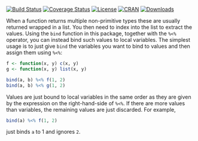 [![Build Status](https://travis-ci.org/mailund/bindr.svg?branch=master)](https://travis-ci.org/mailund/bindr) 
[![Coverage Status](https://img.shields.io/codecov/c/github/mailund/bindr/master.svg)](https://codecov.io/github/mailund/bindr?branch=master)
[![License](http://img.shields.io/badge/license-GPL%20%28%3E=%203%29-brightgreen.svg?style=flat)](http://www.gnu.org/licenses/gpl-3.0.html) [![CRAN](http://www.r-pkg.org/badges/version/bindr)](https://cran.rstudio.com/web/packages/bindr/index.html) 
[![Downloads](http://cranlogs.r-pkg.org/badges/bindr?color=brightgreen)](http://www.r-pkg.org/pkg/units)

When a function returns multiple non-primitive types these are usually returned wrapped in a list. You then need to index into the list to extract the values. Using the `bind` function in this package, together with the `%<%` operator, you can instead bind such
values to local variables. The simplest usage is to just give `bind` the variables you want to bind to values and then assign them using `%<%`:


```r
f <- function(x, y) c(x, y)
g <- function(x, y) list(x, y)

bind(a, b) %<% f(1, 2)
bind(a, b) %<% g(1, 2)
```

Values are just bound to local variables in the same order as they are given by the expression on the right-hand-side of `%<%`. If there are more values than variables, the remaining values are just discarded. For example, 

```r
bind(a) %<% f(1, 2)
```

just binds `a` to 1 and ignores `2`.

